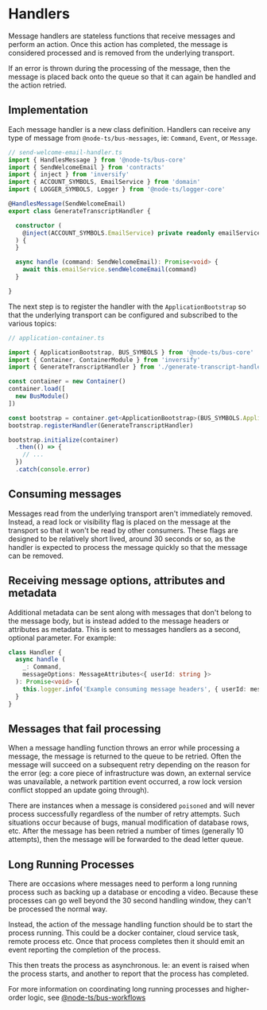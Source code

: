 # Handlers

Message handlers are stateless functions that receive messages and perform an action. Once this action has completed, the message is considered processed and is removed from the underlying transport.

If an error is thrown during the processing of the message, then the message is placed back onto the queue so that it can again be handled and the action retried.

## Implementation

Each message handler is a new class definition. Handlers can receive any type of message from `@node-ts/bus-messages`, ie: `Command`, `Event`, or `Message`. 

```typescript
// send-welcome-email-handler.ts
import { HandlesMessage } from '@node-ts/bus-core'
import { SendWelcomeEmail } from 'contracts'
import { inject } from 'inversify'
import { ACCOUNT_SYMBOLS, EmailService } from 'domain'
import { LOGGER_SYMBOLS, Logger } from '@node-ts/logger-core'

@HandlesMessage(SendWelcomeEmail)
export class GenerateTranscriptHandler {

  constructor (
    @inject(ACCOUNT_SYMBOLS.EmailService) private readonly emailService: EmailService
  ) {
  }

  async handle (command: SendWelcomeEmail): Promise<void> {
    await this.emailService.sendWelcomeEmail(command)
  }

}
```

The next step is to register the handler with the `ApplicationBootstrap` so that the underlying transport can be configured and subscribed to the various topics:

```typescript
// application-container.ts

import { ApplicationBootstrap, BUS_SYMBOLS } from '@node-ts/bus-core'
import { Container, ContainerModule } from 'inversify'
import { GenerateTranscriptHandler } from './generate-transcript-handler'

const container = new Container()
container.load([
  new BusModule()
])

const bootstrap = container.get<ApplicationBootstrap>(BUS_SYMBOLS.ApplicationBootstrap)
bootstrap.registerHandler(GenerateTranscriptHandler)

bootstrap.initialize(container)
  .then(() => {
    // ...
  })
  .catch(console.error)
```

## Consuming messages

Messages read from the underlying transport aren't immediately removed. Instead, a read lock or visibility flag is placed on the message at the transport so that it won't be read by other consumers. These flags are designed to be relatively short lived, around 30 seconds or so, as the handler is expected to process the message quickly so that the message can be removed. 

## Receiving message options, attributes and metadata

Additional metadata can be sent along with messages that don't belong to the message body, but is instead added to the message headers or attributes as metadata. This is sent to messages handlers as a second, optional parameter. For example:

```typescript
class Handler {
  async handle (
    _: Command,
    messageOptions: MessageAttributes<{ userId: string }>
  ): Promise<void> {
    this.logger.info('Example consuming message headers', { userId: messageOptions.attributes.userId })
  }
}

```

## Messages that fail processing

When a message handling function throws an error while processing a message, the message is returned to the queue to be retried. Often the message will succeed on a subsequent retry depending on the reason for the error (eg: a core piece of infrastructure was down, an external service was unavailable, a network partition event occurred, a row lock version conflict stopped an update going through).

There are instances when a message is considered `poisoned` and will never process successfully regardless of the number of retry attempts. Such situations occur because of bugs, manual modification of database rows, etc. After the message has been retried a number of times (generally 10 attempts), then the message will be forwarded to the dead letter queue. 

## Long Running Processes

There are occasions where messages need to perform a long running process such as backing up a database or encoding a video. Because these processes can go well beyond the 30 second handling window, they can't be processed the normal way.

Instead, the action of the message handling function should be to start the process running. This could be a docker container, cloud service task, remote process etc. Once that process completes then it should emit an event reporting the completion of the process. 

This then treats the process as asynchronous. Ie: an event is raised when the process starts, and another to report that the process has completed.

For more information on coordinating long running processes and higher-order logic, see [@node-ts/bus-workflows](/packages/bus-workflow/)